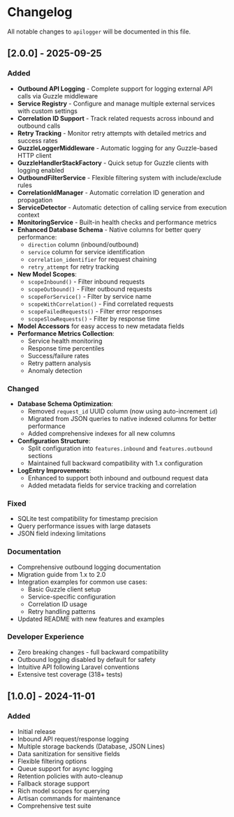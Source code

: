 # Changelog

All notable changes to `apilogger` will be documented in this file.

## [2.0.0] - 2025-09-25

### Added
- **Outbound API Logging** - Complete support for logging external API calls via Guzzle middleware
- **Service Registry** - Configure and manage multiple external services with custom settings
- **Correlation ID Support** - Track related requests across inbound and outbound calls
- **Retry Tracking** - Monitor retry attempts with detailed metrics and success rates
- **GuzzleLoggerMiddleware** - Automatic logging for any Guzzle-based HTTP client
- **GuzzleHandlerStackFactory** - Quick setup for Guzzle clients with logging enabled
- **OutboundFilterService** - Flexible filtering system with include/exclude rules
- **CorrelationIdManager** - Automatic correlation ID generation and propagation
- **ServiceDetector** - Automatic detection of calling service from execution context
- **MonitoringService** - Built-in health checks and performance metrics
- **Enhanced Database Schema** - Native columns for better query performance:
  - `direction` column (inbound/outbound)
  - `service` column for service identification
  - `correlation_identifier` for request chaining
  - `retry_attempt` for retry tracking
- **New Model Scopes**:
  - `scopeInbound()` - Filter inbound requests
  - `scopeOutbound()` - Filter outbound requests
  - `scopeForService()` - Filter by service name
  - `scopeWithCorrelation()` - Find correlated requests
  - `scopeFailedRequests()` - Filter error responses
  - `scopeSlowRequests()` - Filter by response time
- **Model Accessors** for easy access to new metadata fields
- **Performance Metrics Collection**:
  - Service health monitoring
  - Response time percentiles
  - Success/failure rates
  - Retry pattern analysis
  - Anomaly detection

### Changed
- **Database Schema Optimization**:
  - Removed `request_id` UUID column (now using auto-increment `id`)
  - Migrated from JSON queries to native indexed columns for better performance
  - Added comprehensive indexes for all new columns
- **Configuration Structure**:
  - Split configuration into `features.inbound` and `features.outbound` sections
  - Maintained full backward compatibility with 1.x configuration
- **LogEntry Improvements**:
  - Enhanced to support both inbound and outbound request data
  - Added metadata fields for service tracking and correlation

### Fixed
- SQLite test compatibility for timestamp precision
- Query performance issues with large datasets
- JSON field indexing limitations

### Documentation
- Comprehensive outbound logging documentation
- Migration guide from 1.x to 2.0
- Integration examples for common use cases:
  - Basic Guzzle client setup
  - Service-specific configuration
  - Correlation ID usage
  - Retry handling patterns
- Updated README with new features and examples

### Developer Experience
- Zero breaking changes - full backward compatibility
- Outbound logging disabled by default for safety
- Intuitive API following Laravel conventions
- Extensive test coverage (318+ tests)

## [1.0.0] - 2024-11-01

### Added
- Initial release
- Inbound API request/response logging
- Multiple storage backends (Database, JSON Lines)
- Data sanitization for sensitive fields
- Flexible filtering options
- Queue support for async logging
- Retention policies with auto-cleanup
- Fallback storage support
- Rich model scopes for querying
- Artisan commands for maintenance
- Comprehensive test suite
